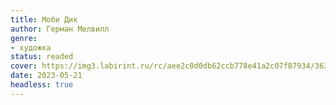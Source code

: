 ```yaml
---
title: Моби Дик
author: Герман Мелвилл
genre:
- художка
status: readed
cover: https://img3.labirint.ru/rc/aee2c0d0db62ccb778e41a2c07f87934/363x561q80/books52/518121/cover.jpg?1667895904
date: 2023-05-21
headless: true
---
```


